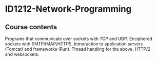 # ID1212-Network-Programming
 
## Course contents
Programs that communicate over sockets with TCP and UDP.
Enciphered sockets with SMTP/IMAP/HTTPS.
Introduction to application servers (Tomcat) and frameworks (Run).
Thread handling for the above.
HTTP/2 and websockets.
